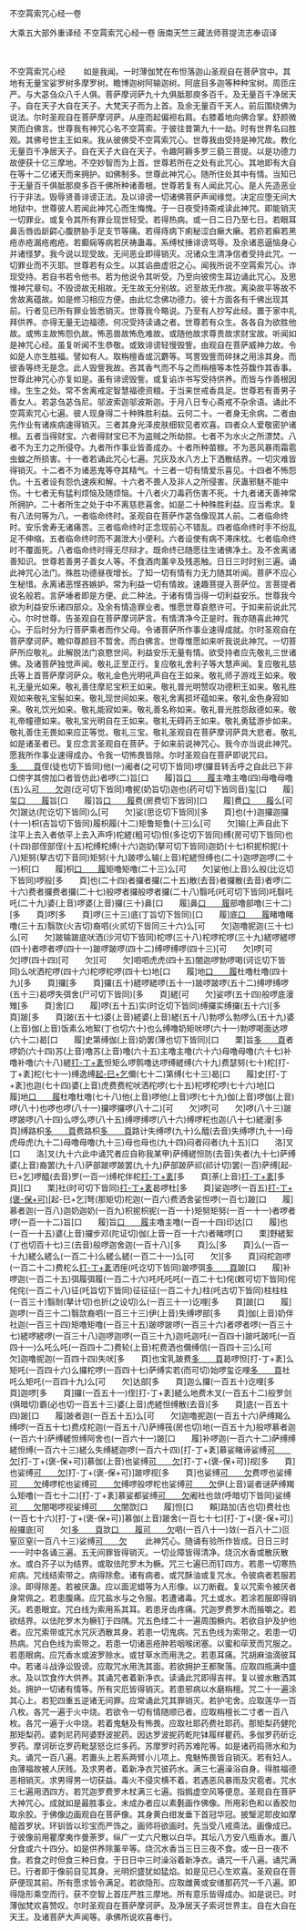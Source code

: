 不空罥索咒心经一卷


大乘五大部外重译经
不空罥索咒心经一卷
唐南天竺三藏法师菩提流志奉诏译


　　

不空罥索咒心经
　　如是我闻。一时薄伽梵在布怛落迦山圣观自在菩萨宫中。其地有无量宝娑罗树多摩罗树。瞻博迦树阿输迦树。阿底目多迦等种种宝树。周匝庄严。与大苾刍众八千人俱。菩萨摩诃萨九十九俱胝那庾多百千。及无量百千净居天子。自在天子大自在天子。大梵天子而为上首。及余无量百千天人。前后围绕佛为说法。尔时圣观自在菩萨摩诃萨。从座而起偏袒右肩。右膝着地向佛合掌。舒颜微笑而白佛言。世尊我有神咒心名不空罥索。于彼往昔第九十一劫。时有世界名曰胜观。其佛号世主王如来。我从彼佛受不空罥索咒心。世尊我由受持是神咒故。教化无量百千净居天子。自在天子大自在天子。令趣阿耨多罗三藐三菩提。以是功德力故便获十亿三摩地。不空妙智而为上首。世尊若所在之处有此咒心。其地即有大自在等十二亿诸天而来拥护。如佛制多。世尊此神咒心。随所住处其中有情。当知已于无量百千俱胝那庾多百千佛所种诸善根。世尊若复有人闻此咒心。是人先造恶业行于非法。毁辱贤善诽谤正法。及以诽谤一切诸佛菩萨声闻缘觉。决定应堕无间大地狱中。世尊彼人若闻此神咒心而生悔愧。于一日夜受持斋戒读此神咒。即能销灭一切罪业。或复令其所有罪业现世轻受。若得热病。或一日二日乃至七日。若眼耳鼻舌唇齿龂齶心腹脐胁手足支节等痛。若得痔病下痢秘涩白癞大癞。若疥若癣若黑疮赤疮漏疮疱疮。若癫痫等病若厌祷蛊毒。系缚杖捶诽谤骂辱。及余诸恶逼恼身心并诸怪梦。我今说以现受故。无间恶业即得销灭。况诸众生清净信者受持此咒。一切罪业而不灭耶。世尊若有众生。以其谄曲虚诳之心。闻我所说不空罥索咒心。诈现受持。若自书若令他书。若为他说令其听受。乃至向彼傍生耳边诵此咒心。及思惟神咒章句。不毁谤故无相故。无生故无分别故。迟至故无作故。离染故平等故不舍故离蕴故。如是修习相应方便。由此忆念佛功德力。彼十方面各有千佛出现其前。行者见已所有罪业皆悉销灭。世尊我今略说。乃至有人抄写此经。置于家中礼拜供养。亦得无量无边福德。何况受持读诵之者。世尊若有众生。各各自为欲胜他故。或怖主故怖怨仇故。怖恶兽故怖危难故。或随他故求尊贵故求财宝故。听闻如是神咒心经。虽复听闻不生恭敬。或致诽谤轻慢毁訾。由观自在菩萨威神力故。令如是人亦生胜福。譬如有人。取栴檀香或沉麝等。骂詈毁訾而碎抹之用涂其身。而彼香等终无是念。此人毁訾我故。吝其香气而不与之而栴檀等本性芬馥作其香事。世尊此神咒心亦复如是。虽有诽谤毁訾。或复谄诈书写受持供养。而皆与作善根因缘。生生之处。常不舍离戒定智慧福德资粮。于当来世戒香具足。世尊若有善男子善女人。若苾刍苾刍尼。邬波索迦邬波斯迦。于月八日专心斋戒不杂余语。诵此不空罥索咒心七遍。彼人现身得二十种殊胜利益。云何二十。一者身无余病。二者由先作业有诸疾病速得销灭。三者其身光泽皮肤细软见者欢喜。四者众人爱敬密护诸根。五者当得财宝。六者得财宝已不为盗贼之所劫掠。七者不为水火之所漂焚。八者不为王力之所侵夺。九者所作事业皆善成办。十者所种苗稼。不为恶风暴雨霜雹虫蝗之所损害。十一者若诵此咒心七遍。咒灰及水八方上下洒散结界。一切灾难皆得销灭。十二者不为诸恶鬼等夺其精气。十三者一切有情爱乐喜见。十四者不怖怨仇。十五者设有怨仇速疾和解。十六者不畏人及非人之所侵害。厌蛊邪魅不能中伤。十七者无有猛利烦恼及随烦恼。十八者火刀毒药伤害不死。十九者诸天善神常所拥护。二十者所生之处于中不离慈悲喜舍。如是二十种殊胜利益。应当希求。复有八法何等为八。一者临命终时。圣观自在菩萨作苾刍像现其人前。二者临命终时。安乐舍寿无诸痛苦。三者临命终时正念现前心不错乱。四者临命终时手不纷乱足不伸缩。五者临命终时而不漏泄大小便利。六者设使有病不滞床枕。七者临命终时不覆面死。八者临命终时得无尽辩才。既命终已随愿往生诸佛净土。及不舍离诸善知识。世尊若善男子善女人等。不食酒肉薰辛及残恶触。日日三时时别三遍。诵此神咒心法门。殊胜功德昼夜增长。了知一切有情有力无力随其听闻。菩萨不应心生秘惜。永离诸恶悭吝嫉妒。常为利益一切有情故。速趣菩提入菩萨位。言菩提者说名般若。言萨埵者即是方便。此二种法。于诸有情当得一切利益安乐。世尊我今欲为利益安乐诸四部众。及余有情造罪业者。惟愿世尊哀愍许可。于如来前说此咒心。尔时世尊。告圣观自在菩萨摩诃萨言。有情清净今正是时。我亦随喜此神咒心。于后时分为行菩萨乘者而作父母。令诸菩萨所作事业速得成就。尔时圣观自在菩萨摩诃萨。瞻仰尊颜目不暂舍。而白佛言。世尊惟愿如来听我说此神咒。一切菩萨所应敬礼。此解脱法门哀愍世间。利益安乐无量有情。欲受持者应先敬礼三世诸佛。及诸菩萨独觉声闻。敬礼正至正行。复应敬礼舍利子等大慧声闻。复应敬礼慈氏等上首菩萨摩诃萨众。敬礼金色光明吼声自在王如来。敬礼师子游戏王如来。敬礼无量光如来。敬礼善住摩尼宝积王如来。敬礼普光明赞叹功德积王如来。敬礼胜观如来敬礼宝髻如来。敬礼现世间如来。敬礼舍离损坏蕴如来。敬礼金色身寂如来。敬礼饮光如来。敬礼能寂如来。敬礼善名称如来。敬礼普光胜怨敌德如来。敬礼帝幢德如来。敬礼宝光明自在王如来。敬礼无碍药王如来。敬礼勇猛游步如来。敬礼善住无畏如来应正等觉。敬礼三宝。敬礼圣观自在菩萨摩诃萨具大悲者。敬礼如是诸圣者已。复应念言圣观自在菩萨。于如来前说神咒心。我今亦当说此神咒。愿我所作事业速得成办。令我一切怖畏皆除。尔时圣观自在菩萨即说咒曰。
　　[多　　頁](丁可切)侄(徒也切下皆同)他(一)阇者(之可切下皆同)啰(攞音转舌呼之自此已下非口傍字其傍加口者皆仿此)者啰(二)旨[口　　履]旨[口　　履](三)主噜主噜(四)母噜母噜(五)么[可　　欠](呼可切)迦(讫可切下皆同)噜抳(奶旨切)迦也(药可切下皆同音)玺[口　　履]玺[口　　履](七)旨[口　　履]旨[口　　履](八)费(房费切下皆同)[口　　履]费[口　　履](九)么[可　　欠]跛达(陀讫切下皆同)么[可　　欠]娑(思讫切下皆同)[多　　頁]也(十)迦攞迦攞(十一)枳(吉旨切下皆同)履枳履(十二)矩鲁矩鲁(十三)么[可　　欠]输(上声自此下注平上去入者依平上去入声呼)柁縒(粗可切)怛(多讫切下皆同)缚(房可切下皆同)也(十四)部侄部侄(十五)柁缚柁缚(十六)迦奶(拏可切下皆同)迦奶(十七)枳抳枳抳(十八)矩努(拏古切下音同)矩努(十九)跛啰么输(上音)柁縒怛缚也(二十)迦啰迦啰(二十一)枳[口　　履]枳[口　　履](二十二)矩噜矩噜(二十三)么[可　　欠]娑他(上音)么般(比讫切下皆同)啰般[多　　頁]也(二十四)者攞者攞(二十五)散(去音)者攞散(去音)者啰(二十六)费者攞费者攞(二十七)般啰者攞般啰者攞(二十八)翳吒(吒可切下皆同)吒翳吒吒(二十九)婆(上音)啰婆(上音)攞(三十)鼻[口　　履]鼻[口　　履](三十一)部噜部噜(三十二)[多　　頁]啰[多　　頁]啰(三十三)底(丁旨切下皆同)[口　　履]底[口　　履](三十四)睹噜睹噜(三十五)翳欯(火吉切)裔呬(火贰切下皆同三十六)么[可　　欠]迦噜抳迦(三十七)么[可　　欠]跛输跛底吠洒(沙河切下皆同)柁啰(三十八)柁啰柁啰(三十九)縒啰縒啰(四十)者啰者啰(四十一)跛啰跛啰(四十二)缚啰缚啰(四十三)[可　　欠]啰[可　　欠]啰(四十四)[可　　欠][可　　欠]呬呬虎虎(四十五)闇迦啰勃啰喝(诃讫切下皆同)么吠洒柁啰(四十六)柁啰柁啰(四十七)地[口　　履]地[口　　履](四十八)杜噜杜噜(四十九)[多　　頁]攞[多　　頁]攞(五十)縒啰縒啰(五十一)跛啰跛啰(五十二)缚啰缚啰(五十三)曷啰失弭舍(尸可切下皆同)[多　　頁]縒[可　　欠]娑啰(五十四)般啰底漫雉[多　　頁]舍[口　　履]啰(五十五)实(时讫切下皆同)缚攞实缚攞(五十六)[多　　頁]跛[多　　頁]跛(五十七)婆(上音)縒婆(上音)縒(五十八)勃啰么勃啰么(五十九)婆(上音)伽(上音)饭素么地絮(丁也切六十)也么缚噜奶矩吠啰(六十一)勃啰喝面达啰(六十二)曷[口　　履]史第缚伽(上音)奶罢(薄也切下皆同)[口　　栗]旨[多　　頁](六十三)者啰奶(六十四)苏(上音)噜苏(上音)噜(六十五)主噜主噜(六十六)母噜母噜(六十七)补噜补噜(六十八)縒[打-丁+袲](那可切下同)怛矩么啰鹘噜达啰缚縒缚(六十九)费瑟努(七十)柁[打-丁+袲]柁(七十一)缚逸缚[起-巳+乞](其讫切)儞(七十二)第缚(七十三)曷[口　　履]史[打-丁+袲]也迦(七十四)婆(上音)虎费费柁吠洒柁啰(七十五)柁啰柁啰(七十六)地[口　　履]地[口　　履](七十七)杜噜杜噜(七十八)他(上音)啰他(上音)啰(七十九)伽(上音)啰伽(上音)啰(八十)也啰也啰(八十一)攞啰攞啰(八十二)[可　　欠]啰[可　　欠]啰(八十三)跛啰跛啰(八十四)么啰么啰(八十五)缚啰缚啰(八十六)缚啰柁也迦(八十七)縒漫[多　　頁]缚路枳[多　　頁](八十八)费路枳[多　　頁](八十九)路计失缚啰(九十)么醯(去音)失缚啰(九十一)母虎母虎(九十二)母噜母噜(九十三)母也母也(九十四)闷者闷者(九十五)[口　　洛]叉[口　　洛]叉(九十六此中诵咒者应自称我某甲)萨缚縒怛防(去音)失者(九十七)萨缚婆(上音)裔罢(九十八)萨部跛啰跛罢(九十九)萨部跛萨祁(祁计切)罢(一百)萨缚[起-巳+乞]啰醯(去音)罗(一百一)缚柁伴柁[打-丁+袲](一百二)[多　　頁]荼(上音)[打-丁+袲](一百三)[多　　頁][口　　栗]社(时可切下皆同)[打-丁+袲](一百四)曷啰杜[多　　頁]娑迦啰(一百五)[打-丁+(褒-保+可)](乌可切)[起-巳+乞]弩(那矩切)柁迦(一百六)费洒舍娑怛啰(一百七)跛[口　　履]慕者迦(一百八)迦奶迦奶(一百九)枳抳枳抳(一百一十)矩努矩努(一百一十一)者啰者啰(一百一十二)旨[口　　履]旨[口　　履](一百一十三)主噜主噜(一百一十四)印达[口　　履]也(一百一十五)婆(上音)攞步邓(陀证切)伽(上音一百一十六)者睹啰[口　　栗]野縒絮(丁也切百十七)三(去音)般啰迦舍迦(一百十八)[多　　頁]么[多　　頁]么(一百一十九)縒么縒么(一百二十)么縒么縒(一百二十一)么[可　　欠][多　　頁]闷柁迦啰(一百二十二)费柁么[打-丁+袲](一百二十三)洒痓(吒讫切下皆同)跛啰弭[多　　頁](一百二十四)跛[口　　履]补啰迦(一百二十五)弭履弭履(一百二十六)吒吒吒吒(一百二十七)侘(敕可切下皆同)侘侘侘(一百二十八)征(吒旨切下皆同)征征征(一百二十九)柱(吒古切下皆同)柱柱柱(一百三十)翳耐(拏计切)也折(之设切)么(一百三十一)讫哩[多　　頁]跛[口　　履]迦啰(一百三十二)翳欯裔呬(一百三十三)伊(上音)失缚啰部[多　　頁]伽(上音)奶伴社迦(一百三十四)矩噜矩噜(一百三十五)跛啰跛啰(一百三十六)者啰者啰(一百三十七)縒啰縒啰(一百三十八)迦啰迦啰(一百三十九)迦吒迦吒(一百四十)跛吒跛吒(一百四十一)么吒么吒(一百四十二)费轮(上音)柁费洒也儞缚信(一百四十三)么[可　　欠]迦噜抳迦(一百四十四)失吠[多　　頁]也宝乳跛费[多　　頁](一百四十五)曷啰怛[打-丁+袲]么矩吒(一百四十六)么攞柁啰(一百四十七)萨缚实若(而可切)始啰玺讫哩[多　　頁](一百四十八)社吒么矩吒(一百四十九)么[可　　欠]达部[多　　頁]迦么攞(一百五十)讫哩[多　　頁]迦啰[多　　頁]攞(一百五十一)侄[打-丁+袲]縒么地费木叉(一百五十二)般罗剑(俱暗切)霸(必也切一百五十三)婆(上音)虎縒怛缚散(去音)[多　　頁]底(一百五十四)跛[口　　履]跛者迦(一百五十五)么[可　　欠]迦噜抳迦(一百五十六)萨缚羯么缚啰(一百五十七)费戍柁迦(一百五十八)萨缚筏(房也切)地(一百五十九)般啰慕者迦(一百六十)萨缚縒怛缚阿舍也(一百六十一)跛[口　　履]补啰迦(一百六十二)萨缚缚縒怛缚(一百六十三)縒么失缚縒迦啰(一百六十四)[打-丁+袲]慕娑睹谛娑缚[可　　欠](一百六十五)[打-丁+(褒-保+可)]慕伽(上音)也娑缚[可　　欠](一百六十六)[打-丁+(褒-保+可)]视[多　　頁]也娑缚[可　　欠](一百六十七)[打-丁+(褒-保+可)]跛啰视[多　　頁]也娑缚[可　　欠](一百六十八)费啰也娑缚[可　　欠](一百六十九)缚啰柁也娑缚[可　　欠](一百七十)缚啰般啰柁也娑缚[可　　欠](一百七十一)伊(上音)诞者谜萨缚羯么矩噜(一百七十二)[打-丁+袲]慕娑都娑缚[可　　欠](一百七十三)阇社也敛(呼暗切下皆同)娑缚[可　　欠](一百七十四)闇喝啰视娑缚[可　　欠](一百七十五)闇欯[口　　履]怛[口　　賴]路加(吉也切)费社也(一百七十六)[打-丁+(褒-保+可)]慕伽(上音)跛舍(一百七十七)[打-丁+(褒-保+可)]般攞底[可　　欠][多　　頁](一百七十八)欯[口　　履](一百七十九)[可　　欠](一百八十)呬(一百八十一)敛(一百八十二)叵窒叵窒(一百八十三)娑缚[可　　欠](一百八十四)
　　此神咒心。随诵有验所作皆成。日日三时一一时中各诵三遍。五无间罪皆得销灭。一切业障皆得清净。烧沉水香或散灰散水。或白芥子以为结界。或取佉陀罗木为橛。咒三七遍已而钉四方。若患一切寒热疟病。咒线结索带之。病得除愈。诸有病者。或咒酥油或复咒水。令彼病者若服若涂。即得除差。若被厌蛊。应以面泥蜡等为人形像。以刀断截。复以咒索令被厌者身常佩之。若患腹痛。应咒盐水与之令服。若遭诸毒。咒土或水。若涂若服即得销灭。若患眼宜。咒白线为索用系其耳。若患牙齿疼痛。咒迦罗费罗木而揩嚼之。若欲结界。以佉陀罗木为橛钉于四隅。咒五色缕二十一遍周围橛内。若欲自护及护他者。应咒索带或咒水咒灰洒散其身。若患一切鬼病。咒五色线为索带之。若患一切热病。咒白色线为索带之。若患一切诸恶疮肿若咽喉闭塞。以蜜和荜茇而咒服之。若患眼病。应咒香水或波罗赊水。或甘草水而用洗之。若患耳痛。咒胡麻油滴彼耳中。若诸斗战诤讼毁谤。应取咒水用洗其面。若欲拥护王都聚落。应取四瓶满中盛水。及以饮食作大供养。其诵咒者着新净衣。读诵此咒即得吉祥。复以彼水散洒其处。拥护一切诸有情等。所有灾厄皆得销灭。若患邪病以水磨栴檀。咒二十一遍涂其心上。若犯四重五逆诸无间罪。应常诵此咒其罪销灭。若护宅舍。应取莲华一百八枚。各咒一遍于火中烧。若欲令一切有情随顺已者。应取栴檀长二寸者一百八枚。各咒一遍于火中烧。若着鬼魅及有怖畏。应取社耶药费社耶药。那矩梨药健陀那矩梨药。婆刺尼药阿婆野波抳药。因达罗波抳药乾陀钵履样瞿药。多伽罗药斫讫罗药。摩诃斫讫罗药毗瑟怒讫烂多药。苏摩罗时药苏难陀等。如是诸药捣筛水和为丸。诵咒一百八遍。若置头上若系两臂小儿项上。鬼魅怖畏皆自销灭。若有妇人。由薄福故被人厌贱。及求男者。着新净衣咒彼药水。满三七遍澡浴自身。得胜福德恶相销灭。求男得男一切获益。毒火不侵灾横不着。若遇恶风暴雨及灾雹者。咒水三七遍用洒四方。若咒迦罗费罗木杖满三七遍。指撝虚空风等便息。圣观自在菩萨大神咒心。成就如是最胜事业。未成办者应以素氎画作佛像。所用彩色和以香胶勿取余胶。于佛像边画观自在菩萨像。其身黄白绀发垂下首冠华冠。披瑿泥耶皮如摩醯首罗状。环钏皆以珍宝而严饰之。画师将欲画时。先当受八戒斋法。画像成已。于彼像前用瞿摩夷作曼荼罗。纵广一丈六尺散以白华。其坛八方安八瓶香水。置八分食或六十四分。如是供养除薰辛等。烧沉水香当三日三夜不食。或一日一夜不食。若食之时但食三种日食。于日日中三时澡浴着新净衣。诵咒一千八遍。诵咒满已。行者即于像前自见其身。光明炽盛犹如猛焰。如是见已心生欢喜。圣观自在菩萨便现其前。所有愿求皆令满足。若欲隐形。应取雌黄或安缮那药咒一千八遍。即得隐形乘空而行。获不空智上首庄严胜三摩地。所有意乐皆得成办。如是说已。时薄伽梵欢喜赞叹。尔时圣观自在菩萨摩诃萨。及净居天子索诃世界主。自在大自在天王。及诸菩萨大声闻等。承佛所说欢喜奉行。


